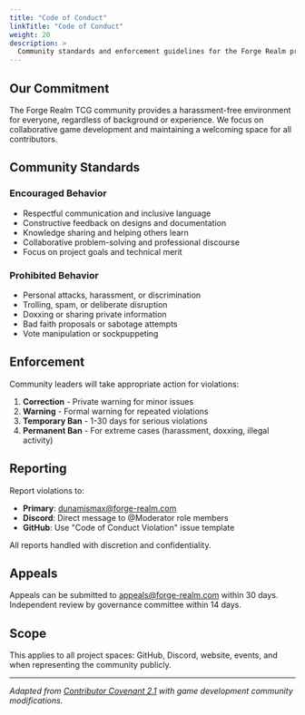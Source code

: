 ```yaml
---
title: "Code of Conduct"
linkTitle: "Code of Conduct"
weight: 20
description: >
  Community standards and enforcement guidelines for the Forge Realm project.
---
```


## Our Commitment

The Forge Realm TCG community provides a harassment-free environment for everyone, regardless of background or experience. We focus on collaborative game development and maintaining a welcoming space for all contributors.

## Community Standards

### Encouraged Behavior

- Respectful communication and inclusive language
- Constructive feedback on designs and documentation
- Knowledge sharing and helping others learn
- Collaborative problem-solving and professional discourse
- Focus on project goals and technical merit

### Prohibited Behavior

- Personal attacks, harassment, or discrimination
- Trolling, spam, or deliberate disruption
- Doxxing or sharing private information
- Bad faith proposals or sabotage attempts
- Vote manipulation or sockpuppeting

## Enforcement

Community leaders will take appropriate action for violations:

1. **Correction** - Private warning for minor issues
2. **Warning** - Formal warning for repeated violations
3. **Temporary Ban** - 1-30 days for serious violations
4. **Permanent Ban** - For extreme cases (harassment, doxxing, illegal activity)

## Reporting

Report violations to:

- **Primary**: <dunamismax@forge-realm.com>
- **Discord**: Direct message to @Moderator role members
- **GitHub**: Use "Code of Conduct Violation" issue template

All reports handled with discretion and confidentiality.

## Appeals

Appeals can be submitted to <appeals@forge-realm.com> within 30 days. Independent review by governance committee within 14 days.

## Scope

This applies to all project spaces: GitHub, Discord, website, events, and when representing the community publicly.

---

*Adapted from [Contributor Covenant 2.1](https://www.contributor-covenant.org) with game development community modifications.*